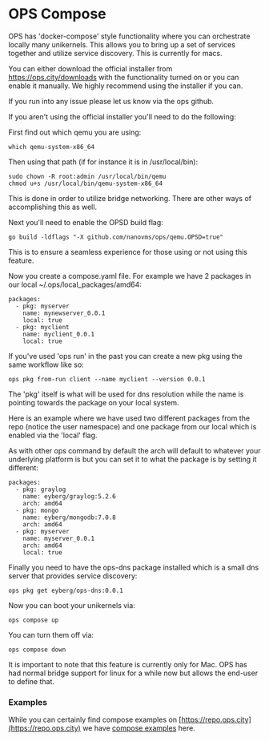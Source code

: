 # OPS Compose

OPS has 'docker-compose' style functionality where you can orchestrate
locally many unikernels. This allows you to bring up a set of services
together and utilize service discovery. This is currently for macs.

You can either download the official installer from
https://ops.city/downloads with the functionality turned on or you can
enable it manually. We highly recommend using the installer if you can.

If you run into any issue please let us know via the ops github.

If you aren't using the official installer you'll need to do the
following:

First find out which qemu you are using:
```
which qemu-system-x86_64
```

Then using that path (if for instance it is in /usr/local/bin):

```
sudo chown -R root:admin /usr/local/bin/qemu
chmod u+s /usr/local/bin/qemu-system-x86_64
```

This is done in order to utilize bridge networking. There are other ways
of accomplishing this as well.

Next you'll need to enable the OPSD build flag:

```
go build -ldflags "-X github.com/nanovms/ops/qemu.OPSD=true"
```

This is to ensure a seamless experience for those using or not using
this feature.

Now you create a compose.yaml file. For example we have 2 packages in
our local ~/.ops/local_packages/amd64:

```
packages:
  - pkg: myserver
    name: mynewserver_0.0.1
    local: true
  - pkg: myclient
    name: myclient_0.0.1
    local: true
```

If you've used 'ops run' in the past you can create a new pkg using the
same workflow like so:

```
ops pkg from-run client --name myclient --version 0.0.1
```

The 'pkg' itself is what will be used for dns resolution while the name
is pointing towards the package on your local system.

Here is an example where we have used two different packages from the
repo (notice the user namespace) and one package from our local which is
enabled via the 'local' flag.

As with other ops command by default the arch will default to whatever
your underlying platform is but you can set it to what the package is by
setting it different:

```
packages:
  - pkg: graylog
    name: eyberg/graylog:5.2.6
    arch: amd64
  - pkg: mongo
    name: eyberg/mongodb:7.0.8
    arch: amd64
  - pkg: myserver
    name: myserver_0.0.1
    arch: amd64
    local: true
```

Finally you need to have the ops-dns package installed which is a small
dns server that provides service discovery:

```
ops pkg get eyberg/ops-dns:0.0.1
```

Now you can boot your unikernels via:

```
ops compose up
```

You can turn them off via:

```
ops compose down
```

It is important to note that this feature is currently only for Mac. OPS
has had normal bridge support for linux for a while now but allows the
end-user to define that.

### Examples

While you can certainly find compose examples on
[https://repo.ops.city](https://repo.ops.city) we have [compose
examples](https://github.com/nanovms/compose-examples) here.
